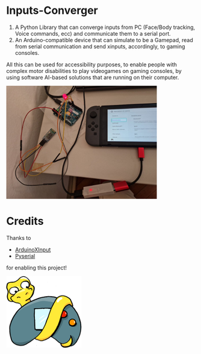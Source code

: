 # Inputs-Converger
1) A Python Library that can converge inputs from PC (Face/Body tracking, Voice commands, ecc) and communicate them to a serial port.
2) An Arduino-compatible device that can simulate to be a Gamepad, read from serial communication and send xinputs, accordingly, to gaming consoles.

All this can be used for accessibility purposes, to enable people with complex motor disabilities to play videogames on gaming consoles, by using software AI-based solutions that are running on their computer.

<img src="images/sample_1.jpeg" alt="drawing" width="400"/>

# Credits
Thanks to
* [ArduinoXInput](https://github.com/dmadison/ArduinoXInput)
* [Pyserial](https://github.com/pyserial/pyserial)

for enabling this project!

<img src="images/logo.png" alt="drawing" width="200"/>
